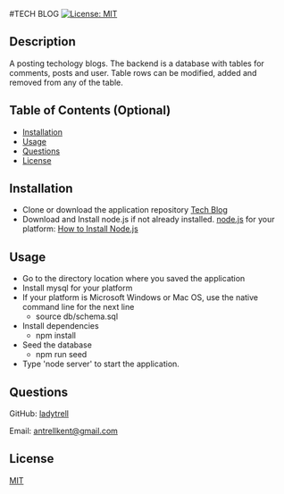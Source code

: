 #TECH BLOG   [![License: MIT](https://img.shields.io/badge/License-MIT-yellow.svg)](https://opensource.org/licenses/MIT)
  
  ## Description

 A posting techology blogs.  The backend is a database with tables for comments, posts and user.  Table rows can be modified, added and removed from any of the table.  


  ## Table of Contents (Optional)

 - [Installation](#installation)
 - [Usage](#usage)
 - [Questions](#questions)
 - [License](#license)

  ## Installation

 - Clone or download the application repository 
[Tech Blog](https://github.com/ladytrell/malachite-mvc)
 - Download and Install node.js if not already installed.  [node.js](https://nodejs.org/en/) for your platform:  [How to Install Node.js](https://nodejs.dev/learn/how-to-install-nodejs)

  ## Usage

 - Go to the directory location where you saved the application 
 - Install mysql for your platform
 - If your platform is Microsoft Windows or Mac OS, use the native command line for the next line
     -  source db/schema.sql
 - Install dependencies
     - npm install
 - Seed the database
     - npm run seed 
 - Type 'node server' to start the application. 

  ## Questions

  GitHub: [ladytrell](https://github.com/ladytrell)

  Email: [antrellkent@gmail.com](mailto:antrellkent@gmail.com)

   
  ## License

  [MIT](undefined)
  

